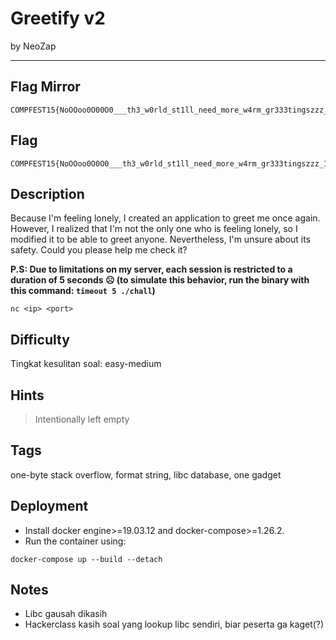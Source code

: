 # Greetify v2

by NeoZap

---

## Flag Mirror

```
COMPFEST15{NoOOoo0O00O0___th3_w0rld_st1ll_need_more_w4rm_gr333tingszzz_ccec571261}
```

## Flag

```
COMPFEST15{NoOOoo0O0O0___th3_w0rld_st1ll_need_more_w4rm_gr333tingszzz_18eb4c0c9d}
```

## Description
Because I'm feeling lonely, I created an application to greet me once again. However, I realized that I'm not the only one who is feeling lonely, so I modified it to be able to greet anyone. Nevertheless, I'm unsure about its safety. Could you please help me check it?

**P.S: Due to limitations on my server, each session is restricted to a duration of 5 seconds ☹️ (to simulate this behavior, run the binary with this command: `timeout 5 ./chall`)**

`nc <ip> <port>`

## Difficulty
Tingkat kesulitan soal: easy-medium

## Hints
> Intentionally left empty

## Tags
one-byte stack overflow, format string, libc database, one gadget

## Deployment
- Install docker engine>=19.03.12 and docker-compose>=1.26.2.
- Run the container using:
```
docker-compose up --build --detach
```

## Notes
- Libc gausah dikasih
- Hackerclass kasih soal yang lookup libc sendiri, biar peserta ga kaget(?)
